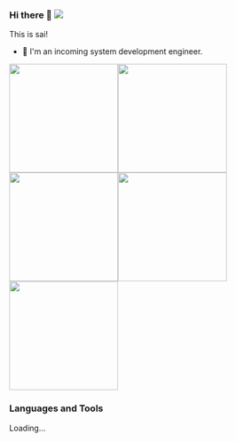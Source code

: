 <!--
**sai-01/sai-01** is a ✨ _special_ ✨ repository because its `README.md` (this file) appears on your GitHub profile.

Here are some ideas to get you started:

- 🔭 I’m currently working on ...
- 🌱 I’m currently learning ...
- 👯 I’m looking to collaborate on ...
- 🤔 I’m looking for help with ...
- 💬 Ask me about ...
- 📫 How to reach me: ...
- 😄 Pronouns: ...
- ⚡ Fun fact: ...
-->
### Hi there 👋 ![](https://komarev.com/ghpvc/?username=sai-01&style=plastic)

This is sai!
- 🔭 I'm an incoming system development engineer.

<img width="196" src="https://img.zcool.cn/community/0179b15b921fbca80121a0f7abf51b.gif"/><img width="196" src="https://img.zcool.cn/community/01783a5c55331ca801203d228cc2ed.gif"/><img width="196" src="https://img.zcool.cn/community/01bb065f8d029c11013e45843ee4db.gif"/><img width="196" src="https://img.zcool.cn/community/0188225b921fbca8012017ee92fa8c.gif"/><img width="196" src="https://img.zcool.cn/community/0153a45b921fbca80121a0f7a6e8d9.gif"/>

### Languages and Tools
Loading...

